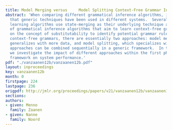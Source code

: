 ```yaml
---
title: Model Merging versus     Model Splitting Context-Free Grammar Induction
abstract: 'When comparing different grammatical inference algorithms, it becomes evident
  that generic techniques have been used in different systems.  Several finite-state
  learning algorithms use state-merging as their underlying technique and a collection
  of grammatical inference algorithms that aim to learn context-free grammars build
  on the concept of substitutability to identify potential grammar rules. When learning
  context-free grammars, there are essentially two approaches: model merging, which
  generalizes with more data, and model splitting, which specializes with more data.  Both
  approaches can be combined sequentially in a generic framework.  In this article,
  we investigate the impact of different approaches within the first phase of the
  framework on system performance.'
pdf: "./vanzaanen12b/vanzaanen12b.pdf"
layout: inproceedings
key: vanzaanen12b
month: 0
firstpage: 224
lastpage: 236
origpdf: http://jmlr.org/proceedings/papers/v21/vanzaanen12b/vanzaanen12b.pdf
sections: 
authors:
- given: Menno
  family: Zaanen
- given: Nanne
  family: Noord
---
```

